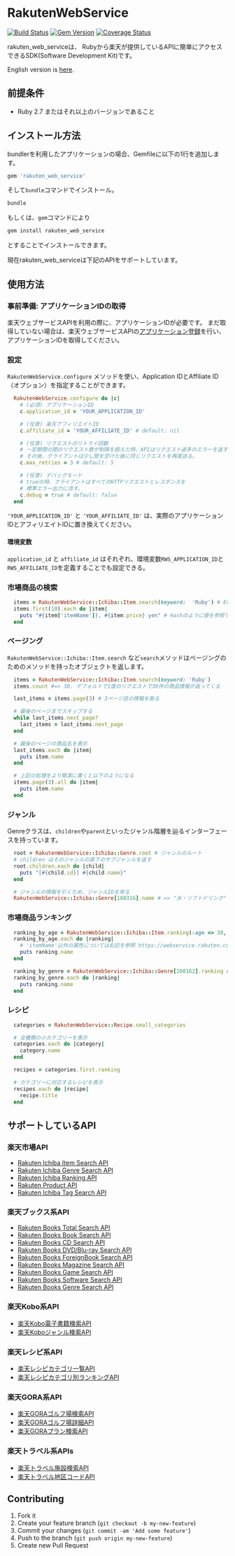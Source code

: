 # RakutenWebService

[![Build Status](https://travis-ci.org/rakuten-ws/rws-ruby-sdk.png?branch=master)](https://travis-ci.org/rakuten-ws/rws-ruby-sdk)
[![Gem Version](https://badge.fury.io/rb/rakuten_web_service.png)](http://badge.fury.io/rb/rakuten_web_service)
[![Coverage Status](https://coveralls.io/repos/github/rakuten-ws/rws-ruby-sdk/badge.svg?branch=master)](https://coveralls.io/github/rakuten-ws/rws-ruby-sdk?branch=master)

rakuten\_web\_serviceは、 Rubyから楽天が提供しているAPIに簡単にアクセスできるSDK(Software Development Kit)です。

English version is [here](http://github.com/rakuten-ws/rws-ruby-sdk/blob/master/README.md).

## 前提条件

* Ruby 2.7 またはそれ以上のバージョンであること

## インストール方法

bundlerを利用したアプリケーションの場合、Gemfileに以下の1行を追加します。

```ruby
gem 'rakuten_web_service'
```

そして`bundle`コマンドでインストール。

```sh
bundle
```

もしくは、`gem`コマンドにより

```sh
gem install rakuten_web_service
```

とすることでインストールできます。

現在rakuten\_web\_serviceは下記のAPIをサポートしています。

## 使用方法

### 事前準備: アプリケーションIDの取得

楽天ウェブサービスAPIを利用の際に、アプリケーションIDが必要です。
まだ取得していない場合は、楽天ウェブサービスAPIの[アプリケーション登録](https://webservice.rakuten.co.jp/app/create)を行い、アプリケーションIDを取得してください。

### 設定

`RakutenWebService.configure` メソッドを使い、Application IDとAffiliate ID（オプション）を指定することができます。

```ruby
  RakutenWebService.configure do |c|
    # (必須) アプリケーションID
    c.application_id = 'YOUR_APPLICATION_ID'

    # (任意) 楽天アフィリエイトID
    c.affiliate_id = 'YOUR_AFFILIATE_ID' # default: nil

    # (任意) リクエストのリトライ回数
    # 一定期間の間のリクエスト数が制限を超えた時、APIはリクエスト過多のエラーを返す。
    # その後、クライアントは少し間を空けた後に同じリクエストを再度送る。
    c.max_retries = 3 # default: 5

    # (任意) デバッグモード
    # trueの時、クライアントはすべてのHTTPリクエストとレスポンスを
    # 標準エラー出力に流す。
    c.debug = true # default: false
  end
```

`'YOUR_APPLICATION_ID'` と `'YOUR_AFFILIATE_ID'` は、実際のアプリケーションIDとアフィリエイトIDに置き換えてください。

#### 環境変数

`application_id` と `affiliate_id` はそれぞれ、環境変数`RWS_APPLICATION_ID`と`RWS_AFFILIATE_ID`を定義することでも設定できる。

### 市場商品の検索

```ruby
  items = RakutenWebService::Ichiba::Item.search(keyword:  'Ruby') # Enumerable オブジェクトが返ってくる
  items.first(10).each do |item|
    puts "#{item['itemName']}, #{item.price} yen" # Hashのように値を参照できる
  end
```

### ページング

`RakutenWebService::Ichiba::Item.search` など`search`メソッドはページングのためのメソッドを持ったオブジェクトを返します。

```ruby
  items = RakutenWebService::Ichiba::Item.search(keyword: 'Ruby')
  items.count #=> 30. デフォルトで1度のリクエストで30件の商品情報が返ってくる

  last_items = items.page(3) # 3ページ目の情報を取る

  # 最後のページまでスキップする
  while last_items.next_page?
    last_items = last_items.next_page
  end

  # 最後のページの商品名を表示
  last_items.each do |item|
    puts item.name
  end

  # 上記の処理をより簡潔に書くと以下のようになる
  items.page(3).all do |item|
    puts item.name
  end
```

### ジャンル

Genreクラスは、`children`や`parent`といったジャンル階層を辿るインターフェースを持っています。

```ruby
  root = RakutenWebService::Ichiba::Genre.root # ジャンルのルート
  # children はそのジャンルの直下のサブジャンルを返す
  root.children.each do |child|
    puts "[#{child.id}] #{child.name}"
  end

  # ジャンルの情報を引くため、ジャンルIDを用る
  RakutenWebService::Ichiba::Genre[100316].name # => "水・ソフトドリンク"
```

### 市場商品ランキング

```ruby
  ranking_by_age = RakutenWebService::Ichiba::Item.ranking(:age => 30, :sex => 1) # 30代女性 のランキングTOP 30
  ranking_by_age.each do |ranking|
    # 'itemName'以外の属性については右記を参照 https://webservice.rakuten.co.jp/documentation/ichiba-item-ranking#outputParameter
    puts ranking.name
  end

  ranking_by_genre = RakutenWebService::Ichiba::Genre[200162].ranking # "水・ソフトドリンク" ジャンルのTOP 30
  ranking_by_genre.each do |ranking|
    puts ranking.name
  end
```

### レシピ

```ruby
  categories = RakutenWebService::Recipe.small_categories

  # 全種類の小カテゴリーを表示
  categories.each do |category|
    category.name
  end

  recipes = categories.first.ranking

  # カテゴリーに対応するレシピを表示
  recipes.each do |recipe|
    recipe.title
  end
```

## サポートしているAPI

### 楽天市場API

* [Rakuten Ichiba Item Search API](https://webservice.rakuten.co.jp/documentation/ichiba-item-search/)
* [Rakuten Ichiba Genre Search API](https://webservice.rakuten.co.jp/documentation/ichiba-genre-search/)
* [Rakuten Ichiba Ranking API](https://webservice.rakuten.co.jp/documentation/ichiba-item-ranking/)
* [Rakuten Product API](https://webservice.rakuten.co.jp/documentation/ichiba-product-search/)
* [Rakuten Ichiba Tag Search API](https://webservice.rakuten.co.jp/documentation/ichiba-tag-search/)

### 楽天ブックス系API

* [Rakuten Books Total Search API](https://webservice.rakuten.co.jp/documentation/books-total-search/)
* [Rakuten Books Book Search API](https://webservice.rakuten.co.jp/documentation/books-book-search/)
* [Rakuten Books CD Search API](https://webservice.rakuten.co.jp/documentation/books-cd-search/)
* [Rakuten Books DVD/Blu-ray Search API](https://webservice.rakuten.co.jp/documentation/books-dvd-search/)
* [Rakuten Books ForeignBook Search API](https://webservice.rakuten.co.jp/documentation/books-foreign-search/)
* [Rakuten Books Magazine Search API](https://webservice.rakuten.co.jp/documentation/books-magazine-search/)
* [Rakuten Books Game Search API](https://webservice.rakuten.co.jp/documentation/books-game-search/)
* [Rakuten Books Software Search API](https://webservice.rakuten.co.jp/documentation/books-software-search/)
* [Rakuten Books Genre Search API](https://webservice.rakuten.co.jp/documentation/books-genre-search/)

### 楽天Kobo系API

* [楽天Kobo電子書籍検索API](https://webservice.rakuten.co.jp/documentation/kobo-ebook-search/)
* [楽天Koboジャンル検索API](https://webservice.rakuten.co.jp/documentation/kobo-genre-search/)

### 楽天レシピ系API

* [楽天レシピカテゴリ一覧API](https://webservice.rakuten.co.jp/documentation/recipe-category-list/)
* [楽天レシピカテゴリ別ランキングAPI](https://webservice.rakuten.co.jp/documentation/recipe-category-ranking/)

### 楽天GORA系API

* [楽天GORAゴルフ場検索API](https://webservice.rakuten.co.jp/documentation/gora-golf-course-search/)
* [楽天GORAゴルフ場詳細API](https://webservice.rakuten.co.jp/documentation/gora-golf-course-detail/)
* [楽天GORAプラン検索API](https://webservice.rakuten.co.jp/documentation/gora-plan-search/)

### 楽天トラベル系APIs

* [楽天トラベル施設検索API](https://webservice.rakuten.co.jp/documentation/simple-hotel-search/)
* [楽天トラベル地区コードAPI](https://webservice.rakuten.co.jp/documentation/get-area-class/)

## Contributing

1. Fork it
2. Create your feature branch (`git checkout -b my-new-feature`)
3. Commit your changes (`git commit -am 'Add some feature'`)
4. Push to the branch (`git push origin my-new-feature`)
5. Create new Pull Request
